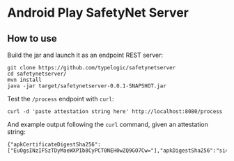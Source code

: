 # Android Play SafetyNet Server

## How to use

Build the jar and launch it as an endpoint REST server:

```
git clone https://github.com/typelogic/safetynetserver
cd safetynetserver/
mvn install
java -jar target/safetynetserver-0.0.1-SNAPSHOT.jar
```

Test the `/process` endpoint with `curl`:

```
curl -d 'paste attestation string here' http://localhost:8080/process
```

And example output following the `curl` command, given an attestation string:

```
{"apkCertificateDigestSha256":["EuOgsINzIFSzTDyMaeWXPIb8CyPCT0NEH0wZQ9GO7Cw="],"apkDigestSha256":"si4IzHn9Prn343FPkGkuqIY4Qzmvb5s1IowsY5+OcZA=","apkPackageName":"com.example.android.safetynetsample","basicIntegrity":true,"ctsProfileMatch":true,"evaluationType":"BASIC,HARDWARE_BACKED","nonce":"T1mupDDOCtnUCgNGfdr1V8LFyuwg2Su3U2FmZXR5IE5ldCBTYW1wbGU6IDE2Mzc5MDg2NTM0MzY=","timestampMs":1637908656371}
```
